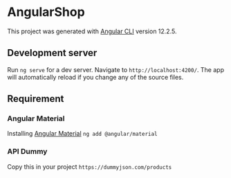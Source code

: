 # AngularShop

This project was generated with [Angular CLI](https://github.com/angular/angular-cli) version 12.2.5.

## Development server

Run `ng serve` for a dev server. Navigate to `http://localhost:4200/`. The app will automatically reload if you change any of the source files.

## Requirement

### Angular Material

Installing [Angular Material](https://material.angular.io/) `ng add @angular/material`

### API Dummy

Copy this in your project `https://dummyjson.com/products`

